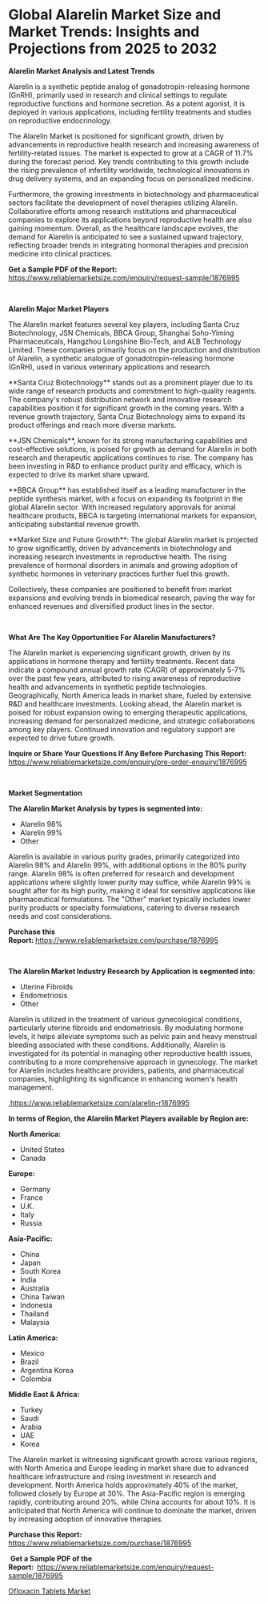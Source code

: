 <p><h1>Global Alarelin Market Size and Market Trends: Insights and Projections from 2025 to 2032</h1></p><p><strong>Alarelin Market Analysis and Latest Trends</strong></p>
<p><p>Alarelin is a synthetic peptide analog of gonadotropin-releasing hormone (GnRH), primarily used in research and clinical settings to regulate reproductive functions and hormone secretion. As a potent agonist, it is deployed in various applications, including fertility treatments and studies on reproductive endocrinology.</p><p>The Alarelin Market is positioned for significant growth, driven by advancements in reproductive health research and increasing awareness of fertility-related issues. The market is expected to grow at a CAGR of 11.7% during the forecast period. Key trends contributing to this growth include the rising prevalence of infertility worldwide, technological innovations in drug delivery systems, and an expanding focus on personalized medicine.</p><p>Furthermore, the growing investments in biotechnology and pharmaceutical sectors facilitate the development of novel therapies utilizing Alarelin. Collaborative efforts among research institutions and pharmaceutical companies to explore its applications beyond reproductive health are also gaining momentum. Overall, as the healthcare landscape evolves, the demand for Alarelin is anticipated to see a sustained upward trajectory, reflecting broader trends in integrating hormonal therapies and precision medicine into clinical practices.</p></p>
<p><strong>Get a Sample PDF of the Report:&nbsp;</strong> <a href="https://www.reliablemarketsize.com/enquiry/request-sample/1876995?utm_campaign=2749&utm_medium=2&utm_source=Github&utm_content=ia&utm_term=08032025&utm_id=alarelin">https://www.reliablemarketsize.com/enquiry/request-sample/1876995</a></p>
<p>&nbsp;</p>
<p><strong>Alarelin Major Market Players</strong></p>
<p><p>The Alarelin market features several key players, including Santa Cruz Biotechnology, JSN Chemicals, BBCA Group, Shanghai Soho-Yiming Pharmaceuticals, Hangzhou Longshine Bio-Tech, and ALB Technology Limited. These companies primarily focus on the production and distribution of Alarelin, a synthetic analogue of gonadotropin-releasing hormone (GnRH), used in various veterinary applications and research.</p><p>**Santa Cruz Biotechnology** stands out as a prominent player due to its wide range of research products and commitment to high-quality reagents. The company's robust distribution network and innovative research capabilities position it for significant growth in the coming years. With a revenue growth trajectory, Santa Cruz Biotechnology aims to expand its product offerings and reach more diverse markets.</p><p>**JSN Chemicals**, known for its strong manufacturing capabilities and cost-effective solutions, is poised for growth as demand for Alarelin in both research and therapeutic applications continues to rise. The company has been investing in R&D to enhance product purity and efficacy, which is expected to drive its market share upward.</p><p>**BBCA Group** has established itself as a leading manufacturer in the peptide synthesis market, with a focus on expanding its footprint in the global Alarelin sector. With increased regulatory approvals for animal healthcare products, BBCA is targeting international markets for expansion, anticipating substantial revenue growth.</p><p>**Market Size and Future Growth**: The global Alarelin market is projected to grow significantly, driven by advancements in biotechnology and increasing research investments in reproductive health. The rising prevalence of hormonal disorders in animals and growing adoption of synthetic hormones in veterinary practices further fuel this growth.</p><p>Collectively, these companies are positioned to benefit from market expansions and evolving trends in biomedical research, paving the way for enhanced revenues and diversified product lines in the sector.</p></p>
<p>&nbsp;</p>
<p><strong>What Are The Key Opportunities For Alarelin Manufacturers?</strong></p>
<p><p>The Alarelin market is experiencing significant growth, driven by its applications in hormone therapy and fertility treatments. Recent data indicate a compound annual growth rate (CAGR) of approximately 5-7% over the past few years, attributed to rising awareness of reproductive health and advancements in synthetic peptide technologies. Geographically, North America leads in market share, fueled by extensive R&D and healthcare investments. Looking ahead, the Alarelin market is poised for robust expansion owing to emerging therapeutic applications, increasing demand for personalized medicine, and strategic collaborations among key players. Continued innovation and regulatory support are expected to drive future growth.</p></p>
<p><strong>Inquire or Share Your Questions If Any Before Purchasing This Report:</strong> <a href="https://www.reliablemarketsize.com/enquiry/pre-order-enquiry/1876995?utm_campaign=2749&utm_medium=2&utm_source=Github&utm_content=ia&utm_term=08032025&utm_id=alarelin">https://www.reliablemarketsize.com/enquiry/pre-order-enquiry/1876995</a></p>
<p>&nbsp;</p>
<p><strong>Market Segmentation</strong></p>
<p><strong>The Alarelin Market Analysis by types is segmented into:</strong></p>
<p><ul><li>Alarelin 98%</li><li>Alarelin 99%</li><li>Other</li></ul></p>
<p><p>Alarelin is available in various purity grades, primarily categorized into Alarelin 98% and Alarelin 99%, with additional options in the 80% purity range. Alarelin 98% is often preferred for research and development applications where slightly lower purity may suffice, while Alarelin 99% is sought after for its high purity, making it ideal for sensitive applications like pharmaceutical formulations. The "Other" market typically includes lower purity products or specialty formulations, catering to diverse research needs and cost considerations.</p></p>
<p><strong>Purchase this Report:&nbsp;</strong><a href="https://www.reliablemarketsize.com/purchase/1876995?utm_campaign=2749&utm_medium=2&utm_source=Github&utm_content=ia&utm_term=08032025&utm_id=alarelin">https://www.reliablemarketsize.com/purchase/1876995</a></p>
<p>&nbsp;</p>
<p><strong>The Alarelin Market Industry Research by Application is segmented into:</strong></p>
<p><ul><li>Uterine Fibroids</li><li>Endometriosis</li><li>Other</li></ul></p>
<p><p>Alarelin is utilized in the treatment of various gynecological conditions, particularly uterine fibroids and endometriosis. By modulating hormone levels, it helps alleviate symptoms such as pelvic pain and heavy menstrual bleeding associated with these conditions. Additionally, Alarelin is investigated for its potential in managing other reproductive health issues, contributing to a more comprehensive approach in gynecology. The market for Alarelin includes healthcare providers, patients, and pharmaceutical companies, highlighting its significance in enhancing women's health management.</p></p>
<p><a href="https://www.reliablemarketsize.com/alarelin-r1876995?utm_campaign=2749&utm_medium=2&utm_source=Github&utm_content=ia&utm_term=08032025&utm_id=alarelin">&nbsp;https://www.reliablemarketsize.com/alarelin-r1876995</a></p>
<p><strong>In terms of Region, the Alarelin Market Players available by Region are:</strong></p>
<p>
    <p> <strong> North America: </strong>
        <ul>
            <li>United States</li>
            <li>Canada</li>
        </ul>
        </p> 
    <p> <strong> Europe: </strong>
        <ul>
            <li>Germany</li>
            <li>France</li>
            <li>U.K.</li>
            <li>Italy</li>
            <li>Russia</li>
        </ul>
        </p> 
    <p> <strong> Asia-Pacific: </strong>
        <ul>
            <li>China</li>
            <li>Japan</li>
            <li>South Korea</li>
            <li>India</li>
            <li>Australia</li>
            <li>China Taiwan</li>
            <li>Indonesia</li>
            <li>Thailand</li>
            <li>Malaysia</li>
        </ul>
        </p> 
    <p> <strong> Latin America: </strong>
        <ul>
            <li>Mexico</li>
            <li>Brazil</li>
            <li>Argentina Korea</li>
            <li>Colombia</li>
        </ul>
        </p> 
    <p> <strong> Middle East & Africa: </strong>
        <ul>
            <li>Turkey</li>
            <li>Saudi</li>
            <li>Arabia</li>
            <li>UAE</li>
            <li>Korea</li>
        </ul>
    </p>
    </p>
<p><p>The Alarelin market is witnessing significant growth across various regions, with North America and Europe leading in market share due to advanced healthcare infrastructure and rising investment in research and development. North America holds approximately 40% of the market, followed closely by Europe at 30%. The Asia-Pacific region is emerging rapidly, contributing around 20%, while China accounts for about 10%. It is anticipated that North America will continue to dominate the market, driven by increasing adoption of innovative therapies.</p></p>
<p><strong>Purchase this Report: </strong><a href="https://www.reliablemarketsize.com/purchase/1876995?utm_campaign=2749&utm_medium=2&utm_source=Github&utm_content=ia&utm_term=08032025&utm_id=alarelin">https://www.reliablemarketsize.com/purchase/1876995</a></p>
<p>&nbsp;<strong>Get a Sample PDF of the Report:&nbsp;&nbsp;</strong><a href="https://www.reliablemarketsize.com/enquiry/request-sample/1876995?utm_campaign=2749&utm_medium=2&utm_source=Github&utm_content=ia&utm_term=08032025&utm_id=alarelin">https://www.reliablemarketsize.com/enquiry/request-sample/1876995</a></p>
<p><strong></strong></p>
<p><p><a href="https://github.com/ziogaskangui96/Market-Research-Report-List-1/blob/main/ofloxacin-tablets-market.md?utm_campaign=2749&utm_medium=2&utm_source=Github&utm_content=ia&utm_term=08032025&utm_id=alarelin">Ofloxacin Tablets Market</a></p></p>